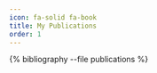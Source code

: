 ```yaml
---
icon: fa-solid fa-book
title: My Publications
order: 1
---
```


{% bibliography --file publications %}
